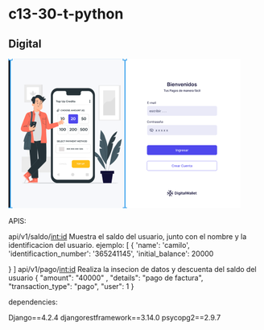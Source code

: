 # c13-30-t-python

## Digital

![Alt text](image.png)

APIS:

api/v1/saldo/<int:id>
Muestra el saldo del usuario, junto con el nombre y la identificacion del usuario.
ejemplo:
[
{
'name': 'camilo',
'identificaction_number': '365241145',
'initial_balance': 20000

}
]
api/v1/pago/<int:id>
Realiza la insecion de datos y descuenta del saldo del usuario
{
"amount": "40000" ,
"details": "pago de factura",
"transaction_type": "pago",
"user": 1
}

dependencies:

Django==4.2.4
djangorestframework==3.14.0
psycopg2==2.9.7
